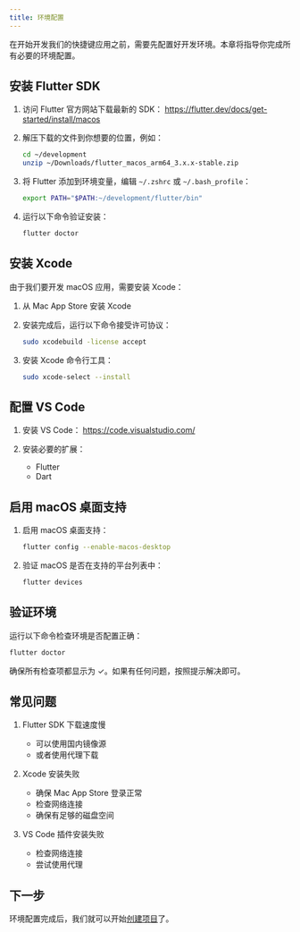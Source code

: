 ```yaml
---
title: 环境配置
---
```


在开始开发我们的快捷键应用之前，需要先配置好开发环境。本章将指导你完成所有必要的环境配置。

## 安装 Flutter SDK

1. 访问 Flutter 官方网站下载最新的 SDK：
   https://flutter.dev/docs/get-started/install/macos

2. 解压下载的文件到你想要的位置，例如：
   ```bash
   cd ~/development
   unzip ~/Downloads/flutter_macos_arm64_3.x.x-stable.zip
   ```

3. 将 Flutter 添加到环境变量，编辑 `~/.zshrc` 或 `~/.bash_profile`：
   ```bash
   export PATH="$PATH:~/development/flutter/bin"
   ```

4. 运行以下命令验证安装：
   ```bash
   flutter doctor
   ```

## 安装 Xcode

由于我们要开发 macOS 应用，需要安装 Xcode：

1. 从 Mac App Store 安装 Xcode

2. 安装完成后，运行以下命令接受许可协议：
   ```bash
   sudo xcodebuild -license accept
   ```

3. 安装 Xcode 命令行工具：
   ```bash
   sudo xcode-select --install
   ```

## 配置 VS Code

1. 安装 VS Code：
   https://code.visualstudio.com/

2. 安装必要的扩展：
   - Flutter
   - Dart

## 启用 macOS 桌面支持

1. 启用 macOS 桌面支持：
   ```bash
   flutter config --enable-macos-desktop
   ```

2. 验证 macOS 是否在支持的平台列表中：
   ```bash
   flutter devices
   ```

## 验证环境

运行以下命令检查环境是否配置正确：

```bash
flutter doctor
```

确保所有检查项都显示为 ✓。如果有任何问题，按照提示解决即可。

## 常见问题

1. Flutter SDK 下载速度慢
   - 可以使用国内镜像源
   - 或者使用代理下载

2. Xcode 安装失败
   - 确保 Mac App Store 登录正常
   - 检查网络连接
   - 确保有足够的磁盘空间

3. VS Code 插件安装失败
   - 检查网络连接
   - 尝试使用代理

## 下一步

环境配置完成后，我们就可以开始[创建项目](./01-Create_Project.md)了。